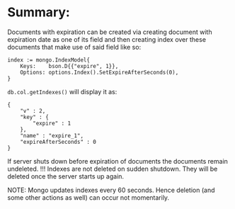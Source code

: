 # Summary:
Documents with expiration can be created via creating document with expiration date as one of its field
and then creating index over these documents that make use of said field like so:
```   
index := mongo.IndexModel{
    Keys:    bson.D{{"expire", 1}},
	Options: options.Index().SetExpireAfterSeconds(0),
}
```
`db.col.getIndexes()` will display it as: 
```
{
	"v" : 2,
	"key" : {
		"expire" : 1
	},
	"name" : "expire_1",
	"expireAfterSeconds" : 0
}
```
If server shuts down before expiration of documents the documents remain undeleted.
!!! Indexes are not deleted on sudden shutdown. 
They will be deleted once the server starts up again. 

NOTE: Mongo updates indexes every 60 seconds. Hence deletion (and some other actions as well)
can occur not momentarily. 